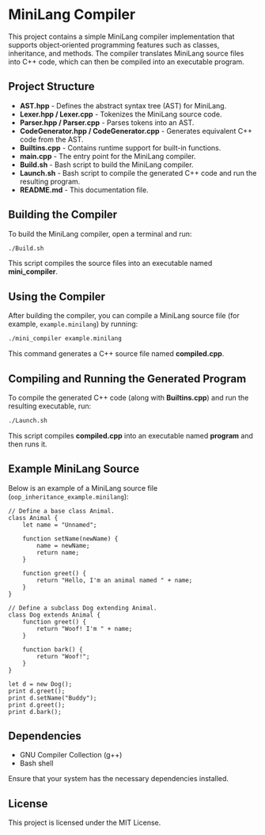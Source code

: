 # MiniLang Compiler

This project contains a simple MiniLang compiler implementation that supports object‑oriented programming features such as classes, inheritance, and methods. The compiler translates MiniLang source files into C++ code, which can then be compiled into an executable program.

## Project Structure

- **AST.hpp** - Defines the abstract syntax tree (AST) for MiniLang.
- **Lexer.hpp / Lexer.cpp** - Tokenizes the MiniLang source code.
- **Parser.hpp / Parser.cpp** - Parses tokens into an AST.
- **CodeGenerator.hpp / CodeGenerator.cpp** - Generates equivalent C++ code from the AST.
- **Builtins.cpp** - Contains runtime support for built-in functions.
- **main.cpp** - The entry point for the MiniLang compiler.
- **Build.sh** - Bash script to build the MiniLang compiler.
- **Launch.sh** - Bash script to compile the generated C++ code and run the resulting program.
- **README.md** - This documentation file.

## Building the Compiler

To build the MiniLang compiler, open a terminal and run:

```bash
./Build.sh
```

This script compiles the source files into an executable named **mini_compiler**.

## Using the Compiler

After building the compiler, you can compile a MiniLang source file (for example, `example.minilang`) by running:

```bash
./mini_compiler example.minilang
```

This command generates a C++ source file named **compiled.cpp**.

## Compiling and Running the Generated Program

To compile the generated C++ code (along with **Builtins.cpp**) and run the resulting executable, run:

```bash
./Launch.sh
```

This script compiles **compiled.cpp** into an executable named **program** and then runs it.

## Example MiniLang Source

Below is an example of a MiniLang source file (`oop_inheritance_example.minilang`):

```minilang
// Define a base class Animal.
class Animal {
    let name = "Unnamed";

    function setName(newName) {
        name = newName;
        return name;
    }

    function greet() {
        return "Hello, I'm an animal named " + name;
    }
}

// Define a subclass Dog extending Animal.
class Dog extends Animal {
    function greet() {
        return "Woof! I'm " + name;
    }

    function bark() {
        return "Woof!";
    }
}

let d = new Dog();
print d.greet();
print d.setName("Buddy");
print d.greet();
print d.bark();
```

## Dependencies

- GNU Compiler Collection (g++)
- Bash shell

Ensure that your system has the necessary dependencies installed.

## License

This project is licensed under the MIT License.